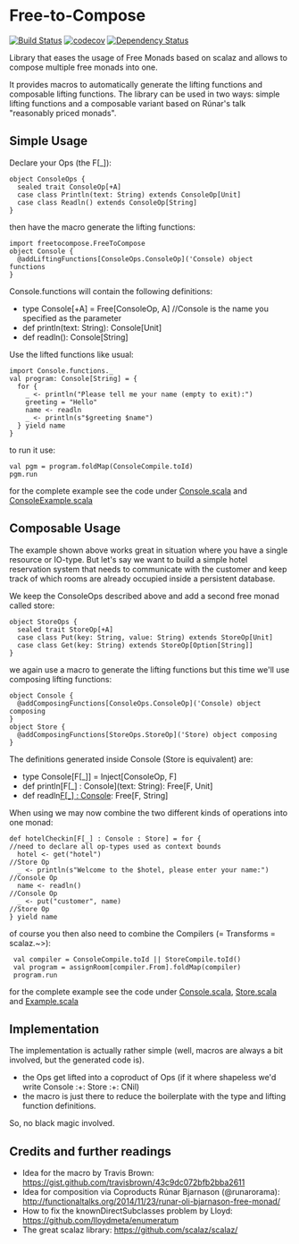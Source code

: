 Free-to-Compose
===============
[![Build Status](https://travis-ci.org/msiegenthaler/free-to-compose.svg?branch=master)](https://travis-ci.org/msiegenthaler/free-to-compose)
[![codecov](https://codecov.io/gh/msiegenthaler/free-to-compose/branch/master/graph/badge.svg)](https://codecov.io/gh/msiegenthaler/free-to-compose)
[![Dependency Status](https://www.versioneye.com/user/projects/5736220d4a0faa000b7efc48/badge.svg?style=flat)](https://www.versioneye.com/user/projects/5736220d4a0faa000b7efc48)

Library that eases the usage of Free Monads based on scalaz and allows to compose multiple free monads into one.

It provides macros to automatically generate the lifting functions and composable lifting functions. The library
can be used in two ways: simple lifting functions and a composable variant based on Rúnar's talk
"reasonably priced monads".


Simple Usage
------------
Declare your Ops (the F[_]):

    object ConsoleOps {
      sealed trait ConsoleOp[+A]
      case class Println(text: String) extends ConsoleOp[Unit]
      case class Readln() extends ConsoleOp[String]
    }

then have the macro generate the lifting functions:

    import freetocompose.FreeToCompose
    object Console {
      @addLiftingFunctions[ConsoleOps.ConsoleOp]('Console) object functions
    }


Console.functions will contain the following definitions:
- type Console[+A] = Free[ConsoleOp, A]  //Console is the name you specified as the parameter
- def println(text: String): Console[Unit]
- def readln(): Console[String]

Use the lifted functions like usual:

    import Console.functions._
    val program: Console[String] = {
      for {
        _ <- println("Please tell me your name (empty to exit):")
        greeting = "Hello"
        name <- readln
        _ <- println(s"$greeting $name")
      } yield name
    }

to run it use:

    val pgm = program.foldMap(ConsoleCompile.toId)
    pgm.run


for the complete example see the code under [Console.scala](example/src/main/scala/freetocompose/example/Console.scala) and
[ConsoleExample.scala](example/src/main/scala/freetocompose/example/ConsoleExample.scala)



Composable Usage
----------------
The example shown above works great in situation where you have a single resource or IO-type. But let's say we want
to build a simple hotel reservation system that needs to communicate with the customer and keep track of which
rooms are already occupied inside a persistent database.

We keep the ConsoleOps described above and add a second free monad called store:

    object StoreOps {
      sealed trait StoreOp[+A]
      case class Put(key: String, value: String) extends StoreOp[Unit]
      case class Get(key: String) extends StoreOp[Option[String]]
    }

we again use a macro to generate the lifting functions but this time we'll use composing lifting functions:

    object Console {
      @addComposingFunctions[ConsoleOps.ConsoleOp]('Console) object composing
    }
    object Store {
      @addComposingFunctions[StoreOps.StoreOp]('Store) object composing
    }


The definitions generated inside Console (Store is equivalent) are:
- type Console[F[_]] = Inject[ConsoleOp, F]
- def println[F[_] : Console](text: String): Free[F, Unit]
- def readln[F[_] : Console](): Free[F, String]


When using we may now combine the two different kinds of operations into one monad:

    def hotelCheckin[F[_] : Console : Store] = for {                    //need to declare all op-types used as context bounds
      hotel <- get("hotel")                                             //Store Op
      _ <- println(s"Welcome to the $hotel, please enter your name:")   //Console Op
      name <- readln()                                                  //Console Op
      _ <- put("customer", name)                                        //Store Op
    } yield name


of course you then also need to combine the Compilers (= Transforms  = scalaz.~>):

     val compiler = ConsoleCompile.toId || StoreCompile.toId()
     val program = assignRoom[compiler.From].foldMap(compiler)
     program.run

for the complete example see the code under [Console.scala](example/src/main/scala/freetocompose/example/Console.scala),
[Store.scala](example/src/main/scala/freetocompose/example/Store.scala) and
[Example.scala](example/src/main/scala/freetocompose/example/Example.scala)



Implementation
--------------
The implementation is actually rather simple (well, macros are always a bit involved, but the generated code is).
- the Ops get lifted into a coproduct of Ops (if it where shapeless we'd write Console :+: Store :+: CNil)
- the macro is just there to reduce the boilerplate with the type and lifting function definitions.

So, no black magic involved.




Credits and further readings
----------------------------
- Idea for the macro by Travis Brown: https://gist.github.com/travisbrown/43c9dc072bfb2bba2611
- Idea for composition via Coproducts Rúnar Bjarnason (@runarorama): http://functionaltalks.org/2014/11/23/runar-oli-bjarnason-free-monad/
- How to fix the knownDirectSubclasses problem by Lloyd: https://github.com/lloydmeta/enumeratum
- The great scalaz library: https://github.com/scalaz/scalaz/
